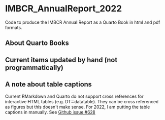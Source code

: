 # IMBCR_AnnualReport_2022
Code to produce the IMBCR Annual Report as a Quarto Book in html and pdf formats.


## About Quarto Books

## Current items updated by hand (not programmatically)

## A note about table captions

Current RMarkdown and Quarto do not support cross references for interactive HTML tables (e.g. DT:::datatable). They can be cross referenced as figures but this doesn't make sense. For 2022, I am putting the table captions in manually. See [Github issue #628](https://github.com/quarto-dev/quarto-cli/discussions/628)

